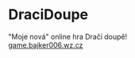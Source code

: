 # DraciDoupe
"Moje nová" online hra Dračí doupě!
<br>
<a href="http://game.bajker006.wz.cz/">game.bajker006.wz.cz</a>
